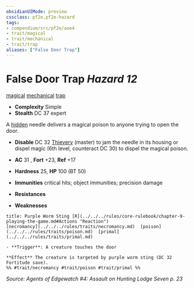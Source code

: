 ```yaml
---
obsidianUIMode: preview
cssclass: pf2e,pf2e-hazard
tags:
- compendium/src/pf2e/aoe4
- trait/magical
- trait/mechanical
- trait/trap
aliases: ["False Door Trap"]
---
```

# False Door Trap *Hazard 12*  
[magical](../../../rules/traits/magical.md)  [mechanical](../../../rules/traits/mechanical.md)  [trap](../../../rules/traits/trap.md)  

- **Complexity** Simple
- **Stealth** DC 37 expert  

A [hidden](../../../rules/conditions.md#Hidden) needle delivers a magical poison to anyone trying to open the door.

- **Disable** DC 32 [Thievery](../../skills.md#Thievery) (master) to jam the needle in its housing or dispel magic (6th level, counteract DC 30) to dispel the magical poison.  

- **AC** 31 , **Fort** +23, **Ref** +17
- **Hardness** 25, **HP** 100 (BT 50)
- **Immunities** critical hits; object immunities; precision damage
- **Resistances** 
- **Weaknesses** 
     
```ad-embed-ability
title: Purple Worm Sting [R](../../../rules/core-rulebook/chapter-9-playing-the-game.md#Actions "Reaction")
[necromancy](../../../rules/traits/necromancy.md)  [poison](../../../rules/traits/poison.md)  [primal](../../../rules/traits/primal.md)  

- **Trigger**: A creature touches the door

**Effect** The creature is targeted by purple worm sting (DC 32 Fortitude save).  
%% #trait/necromancy #trait/poison #trait/primal %%
```

*Source: Agents of Edgewatch #4: Assault on Hunting Lodge Seven p. 23*
